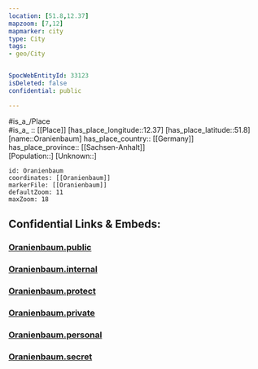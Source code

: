 ```yaml
---
location: [51.8,12.37] 
mapzoom: [7,12] 
mapmarker: city 
type: City
tags:
- geo/City


SpocWebEntityId: 33123
isDeleted: false
confidential: public

---
```

#is_a_/Place  
#is_a_ :: [[Place]] 
[has_place_longitude::12.37] 
[has_place_latitude::51.8] 
[name::Oranienbaum] 
has_place_country:: [[Germany]]  
has_place_province:: [[Sachsen-Anhalt]]  
[Population::] 
[Unknown::] 


```leaflet
id: Oranienbaum
coordinates: [[Oranienbaum]] 
markerFile: [[Oranienbaum]] 
defaultZoom: 11 
maxZoom: 18
```


## Confidential Links & Embeds: 

### [Oranienbaum.public](/_public/\Earth\Continent\Europe\Europe~Central\Germany\Germany~East\Sachsen-Anhalt\counties~SA\Wittenberg\cities~Wittenberg\Oranienbaum-Wörlitz\CityOranienbaum.public.md) 

### [Oranienbaum.internal](/_internal/\Earth\Continent\Europe\Europe~Central\Germany\Germany~East\Sachsen-Anhalt\counties~SA\Wittenberg\cities~Wittenberg\Oranienbaum-Wörlitz\CityOranienbaum.internal.md) 

### [Oranienbaum.protect](/_protect/\Earth\Continent\Europe\Europe~Central\Germany\Germany~East\Sachsen-Anhalt\counties~SA\Wittenberg\cities~Wittenberg\Oranienbaum-Wörlitz\CityOranienbaum.protect.md) 

### [Oranienbaum.private](/_private/\Earth\Continent\Europe\Europe~Central\Germany\Germany~East\Sachsen-Anhalt\counties~SA\Wittenberg\cities~Wittenberg\Oranienbaum-Wörlitz\CityOranienbaum.private.md) 

### [Oranienbaum.personal](/_personal/\Earth\Continent\Europe\Europe~Central\Germany\Germany~East\Sachsen-Anhalt\counties~SA\Wittenberg\cities~Wittenberg\Oranienbaum-Wörlitz\CityOranienbaum.personal.md) 

### [Oranienbaum.secret](/_secret/\Earth\Continent\Europe\Europe~Central\Germany\Germany~East\Sachsen-Anhalt\counties~SA\Wittenberg\cities~Wittenberg\Oranienbaum-Wörlitz\CityOranienbaum.secret.md)

